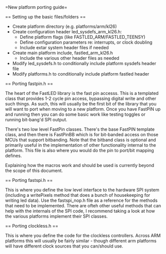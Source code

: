 =New platform porting guide=

== Setting up the basic files/folders ==

* Create platform directory (e.g. platforms/arm/kl26)
* Create configuration header led_sysdefs_arm_kl26.h:
  * Define platform flags (like FASTLED_ARM/FASTLED_TEENSY)
  * Define configuration parameters re: interrupts, or clock doubling
  * Include extar system header files if needed
* Create main platform include, fastled_arm_kl26.h
  * Include the various other header files as needed
* Modify led_sysdefs.h to conditionally include platform sysdefs header file
* Modify platforms.h to conditionally include platform fastled header

== Porting fastpin.h ==

The heart of the FastLED library is the fast pin accesss.  This is a templated class that provides 1-2 cycle pin access, bypassing digital write and other such things.  As such, this will usually be the first bit of the library that you will want to port when moving to a new platform.  Once you have FastPIN up and running then you can do some basic work like testing toggles or running bit-bang'd SPI output.

There's two low level FastPin classes.  There's the base FastPIN template class, and then there is FastPinBB which is for bit-banded access on those MCUs that support bitbanding.  Note that the bitband class is optional and primarily useful in the implementation of other functionality internal to the platform.  This file is also where you would do the pin to port/bit mapping defines.

Explaining how the macros work and should be used is currently beyond the scope of this document.

== Porting fastspi.h ==

This is where you define the low level interface to the hardware SPI system (including a writePixels method that does a bunch of housekeeping for writing led data).  Use the fastspi_nop.h file as a reference for the methods that need to be implemented.  There are ofteh other useful methods that can help with the internals of the SPI code, I recommend taking a look at how the various platforms implement their SPI classes.

== Porting clockless.h ==

This is where you define the code for the clockless controllers.  Across ARM platforms this will usually be fairly similar - though different arm platforms will have different clock sources that you can/should use.
